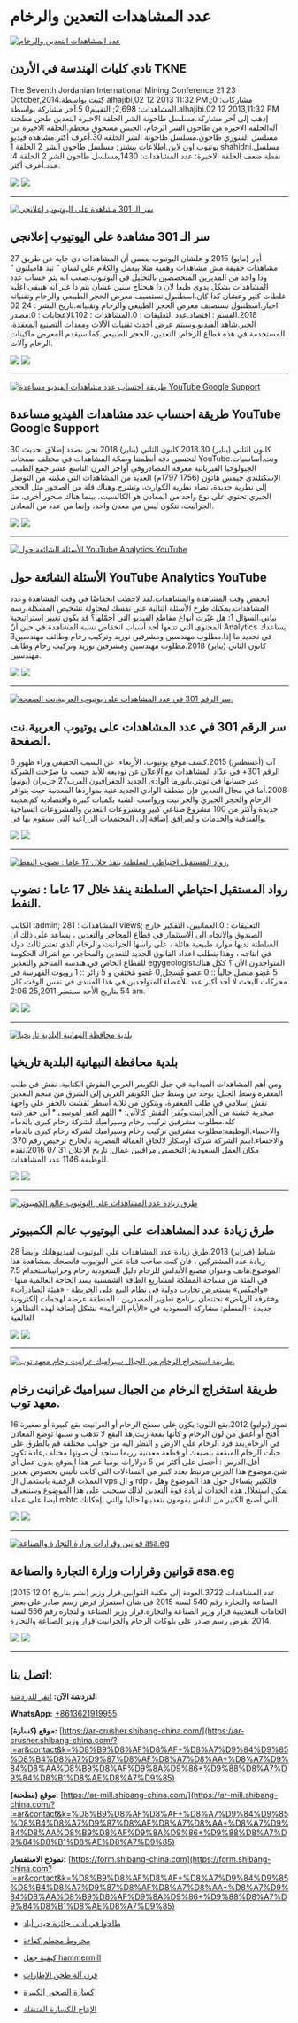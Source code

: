 # عدد المشاهدات التعدين والرخام

<a href="https://swt.shibang-china.com/?l=ar&img&k=%D8%B9%D8%AF%D8%AF+%D8%A7%D9%84%D9%85%D8%B4%D8%A7%D9%87%D8%AF%D8%A7%D8%AA+%D8%A7%D9%84%D8%AA%D8%B9%D8%AF%D9%8A%D9%86+%D9%88%D8%A7%D9%84%D8%B1%D8%AE%D8%A7%D9%85" target="_blank">![عدد المشاهدات التعدين والرخام](http://static.shibang-china.com/all-800x300/999.jpg)</a>

## نادي كليات الهندسة في الأردن TKNE
The Seventh Jordanian International Mining Conference 21 23 October,2014.كتبت بواسطة alhajibi,02 12 2013 11:32 PM.مشاركات: 0; المشاهدات: 2,698; التقييم0 5.آخر مشاركة بواسطة.alhajibi.02 12 2013,11:32 PM إذهب إلى آخر مشاركة.مسلسل طاحونة الشر الحلقة الاخيرة التعدين طحن مطحنة آلةالحلقة الاخيره من طاحون الشر الرخام، الجبس مسحوق محطم.الحلقة الاخيرة من مسلسل السوري طاحون.مسلسل طاحونة الشر الحلقه 30.أعرف أكثر.مشاهده فيديو يوتيوب اون لاين.اطلاعات بیشتر; مسلسل طاحون الشر 2 الحلقة 1 shahidni.مسلسل نقطة ضعف الحلقة الاخيرة: عدد المشاهدات: 1430,مسلسل طاحون الشر 2 الحلقة 4: عدد.أعرف أكثر.


<a href="https://whatsapp.shibangsoft.com/WhatsApp.php" target="_blank" title="WhatsApp">![](http://static.shibang-china.com/icon/whatsapp.png)</a> <a href="https://swt.shibang-china.com/?l=ar&icon&k=%D8%B9%D8%AF%D8%AF+%D8%A7%D9%84%D9%85%D8%B4%D8%A7%D9%87%D8%AF%D8%A7%D8%AA+%D8%A7%D9%84%D8%AA%D8%B9%D8%AF%D9%8A%D9%86+%D9%88%D8%A7%D9%84%D8%B1%D8%AE%D8%A7%D9%85" target="_blank">![](http://static.shibang-china.com/icon/chat-ar.png)</a>

---

<a href="https://swt.shibang-china.com/?l=ar&img&k=%D8%B9%D8%AF%D8%AF+%D8%A7%D9%84%D9%85%D8%B4%D8%A7%D9%87%D8%AF%D8%A7%D8%AA+%D8%A7%D9%84%D8%AA%D8%B9%D8%AF%D9%8A%D9%86+%D9%88%D8%A7%D9%84%D8%B1%D8%AE%D8%A7%D9%85" target="_blank">![سر الـ 301 مشاهدة على اليوتيوب إعلانجي](http://static.shibang-china.com/all-800x300/1235.jpg)</a>

## سر الـ 301 مشاهدة على اليوتيوب إعلانجي
27 أيار (مايو) 2015.و علشان اليوتيوب يضمن أن المشاهدات دي جاية عن طريق مشاهدات حقيقة مش مشاهدات وهمية مثلا بيعمل والكلام على لسان ” تيد هاميلتون ” ودا واحد من المديرين المتخصصين بالتحليل فى اليوتيوب.صعب انه يتم حساب عدد المشاهدات بشكل يدوي طبعا لان دا هيحتاج سنين عشان يتم دا غير انه هيبقى اغلبه غلطات كتير وعشان كدا كان.اسطنبول تستضيف معرض الحجر الطبيعي والرخام وتقنياته اخبار.اسطنبول تستضيف معرض الحجر الطبيعي والرخام وتقنياته.تاريخ النشر : 24 02 2018.القسم : اقتصاد.عدد التعليقات : 0.المشاهدات : 102.الاعجابات : 0.مصدر الخبر.شاهد الفيديو.وسيتم عرض أحدث تقنيات الآلات ومعدات التصنيع المعقدة، المستخدمة في هذه قطاع الرخام، التعدين، الحجر الطبيعي.كما سيقدم المعرض ماكينات الرخام وآلات.


<a href="https://whatsapp.shibangsoft.com/WhatsApp.php" target="_blank" title="WhatsApp">![](http://static.shibang-china.com/icon/whatsapp.png)</a> <a href="https://swt.shibang-china.com/?l=ar&icon&k=%D8%B9%D8%AF%D8%AF+%D8%A7%D9%84%D9%85%D8%B4%D8%A7%D9%87%D8%AF%D8%A7%D8%AA+%D8%A7%D9%84%D8%AA%D8%B9%D8%AF%D9%8A%D9%86+%D9%88%D8%A7%D9%84%D8%B1%D8%AE%D8%A7%D9%85" target="_blank">![](http://static.shibang-china.com/icon/chat-ar.png)</a>

---

<a href="https://swt.shibang-china.com/?l=ar&img&k=%D8%B9%D8%AF%D8%AF+%D8%A7%D9%84%D9%85%D8%B4%D8%A7%D9%87%D8%AF%D8%A7%D8%AA+%D8%A7%D9%84%D8%AA%D8%B9%D8%AF%D9%8A%D9%86+%D9%88%D8%A7%D9%84%D8%B1%D8%AE%D8%A7%D9%85" target="_blank">![طريقة احتساب عدد مشاهدات الفيديو مساعدة YouTube Google Support](http://static.shibang-china.com/all-800x300/470.jpg)</a>

## طريقة احتساب عدد مشاهدات الفيديو مساعدة YouTube Google Support
30 كانون الثاني (يناير) 2018.30 كانون الثاني (يناير) 2018 نحن بصدد إطلاق تحديث لتحسين دقة أنظمتنا وصحّة المشاهدات في مختلف صفحات YouTube.ونت.أساسيات الجيولوجيا الفيزيائية معرفة المصادروفي أواخر القرن التاسع عشر جمع الطبيب الإسكتلندي جيمس هاتون (1756 1797م) العديد من المشاهدات التي مكنته من التوصل إلي نظرية جديدة، تضاد نظرية الكوارث، وتشرح.وهناك قلة من الصخور مثل الحجر الجيري تحتوي على نوع واحد من المعادن هو الكالسيت، بينما هناك صخور أخرى، مثا الجرانيت، تتكون ليس من معدن واحد، وإنما من عدد من المعادن.


<a href="https://whatsapp.shibangsoft.com/WhatsApp.php" target="_blank" title="WhatsApp">![](http://static.shibang-china.com/icon/whatsapp.png)</a> <a href="https://swt.shibang-china.com/?l=ar&icon&k=%D8%B9%D8%AF%D8%AF+%D8%A7%D9%84%D9%85%D8%B4%D8%A7%D9%87%D8%AF%D8%A7%D8%AA+%D8%A7%D9%84%D8%AA%D8%B9%D8%AF%D9%8A%D9%86+%D9%88%D8%A7%D9%84%D8%B1%D8%AE%D8%A7%D9%85" target="_blank">![](http://static.shibang-china.com/icon/chat-ar.png)</a>

---

<a href="https://swt.shibang-china.com/?l=ar&img&k=%D8%B9%D8%AF%D8%AF+%D8%A7%D9%84%D9%85%D8%B4%D8%A7%D9%87%D8%AF%D8%A7%D8%AA+%D8%A7%D9%84%D8%AA%D8%B9%D8%AF%D9%8A%D9%86+%D9%88%D8%A7%D9%84%D8%B1%D8%AE%D8%A7%D9%85" target="_blank">![الأسئلة الشائعة حول YouTube Analytics YouTube](http://static.shibang-china.com/all-800x300/1497.jpg)</a>

## الأسئلة الشائعة حول YouTube Analytics YouTube
انخفض وقت المشاهدة والمشاهدات.لقد لاحظت انخفاضًا في وقت المشاهدة وعدد المشاهدات.يمكنك طرح الأسئلة التالية على نفسك لمحاولة تشخيص المشكلة.رسم بياني.السؤال 1: هل غيّرت أنواع مقاطع الفيديو التي أحمّلها؟ قد يكون تغيير إستراتيجية المحتوى التي تتبعها أحد أسباب انخفاض نسبة المشاهدة.في حين أنّ Analytics يساعدك في تحديد ما إذا.مطلوب مهندسين ومشرفين توريد وتركيب رخام وظائف مهندسين3 كانون الثاني (يناير) 2018.مطلوب مهندسين ومشرفين توريد وتركيب رخام وظائف مهندسين.


<a href="https://whatsapp.shibangsoft.com/WhatsApp.php" target="_blank" title="WhatsApp">![](http://static.shibang-china.com/icon/whatsapp.png)</a> <a href="https://swt.shibang-china.com/?l=ar&icon&k=%D8%B9%D8%AF%D8%AF+%D8%A7%D9%84%D9%85%D8%B4%D8%A7%D9%87%D8%AF%D8%A7%D8%AA+%D8%A7%D9%84%D8%AA%D8%B9%D8%AF%D9%8A%D9%86+%D9%88%D8%A7%D9%84%D8%B1%D8%AE%D8%A7%D9%85" target="_blank">![](http://static.shibang-china.com/icon/chat-ar.png)</a>

---

<a href="https://swt.shibang-china.com/?l=ar&img&k=%D8%B9%D8%AF%D8%AF+%D8%A7%D9%84%D9%85%D8%B4%D8%A7%D9%87%D8%AF%D8%A7%D8%AA+%D8%A7%D9%84%D8%AA%D8%B9%D8%AF%D9%8A%D9%86+%D9%88%D8%A7%D9%84%D8%B1%D8%AE%D8%A7%D9%85" target="_blank">![سر الرقم 301 في عدد المشاهدات على يوتيوب العربية.نت الصفحة.](http://static.shibang-china.com/all-800x300/399.jpg)</a>

## سر الرقم 301 في عدد المشاهدات على يوتيوب العربية.نت الصفحة.
6 آب (أغسطس) 2015.كشف موقع يوتيوب، الأربعاء، عن السبب الحقيقي وراء ظهور الرقم 301+ في عدّاد المشاهدات مع الإعلان عن توديعه للأبد حسب ما صرّحت الشركة عبر حسابها في تويتر.بانورما الوادى الجديد الجغرافيون العرب27 حزيران (يونيو) 2008.أما في مجال التعدين فإن منطقة الوادي الجديد غنية بمواردها المعدنية حيث يتوافر الرخام والحجر الجيري والجرانيت ورواسب الشبة بكميات كبيرة واقتصادية كم.مدينة جديدة وأكثر من 100 مشروع صناعي كبير ومشروعات التعدين والمشروعات السياحية والفندقية والخدمات والمرافق إضافة إلى المجتمعات الزراعية التي سيقوم بها في.


<a href="https://whatsapp.shibangsoft.com/WhatsApp.php" target="_blank" title="WhatsApp">![](http://static.shibang-china.com/icon/whatsapp.png)</a> <a href="https://swt.shibang-china.com/?l=ar&icon&k=%D8%B9%D8%AF%D8%AF+%D8%A7%D9%84%D9%85%D8%B4%D8%A7%D9%87%D8%AF%D8%A7%D8%AA+%D8%A7%D9%84%D8%AA%D8%B9%D8%AF%D9%8A%D9%86+%D9%88%D8%A7%D9%84%D8%B1%D8%AE%D8%A7%D9%85" target="_blank">![](http://static.shibang-china.com/icon/chat-ar.png)</a>

---

<a href="https://swt.shibang-china.com/?l=ar&img&k=%D8%B9%D8%AF%D8%AF+%D8%A7%D9%84%D9%85%D8%B4%D8%A7%D9%87%D8%AF%D8%A7%D8%AA+%D8%A7%D9%84%D8%AA%D8%B9%D8%AF%D9%8A%D9%86+%D9%88%D8%A7%D9%84%D8%B1%D8%AE%D8%A7%D9%85" target="_blank">![رواد المستقبل احتياطي السلطنة ينفذ خلال 17 عاما : نضوب النفط.](http://static.shibang-china.com/all-800x300/864.jpg)</a>

## رواد المستقبل احتياطي السلطنة ينفذ خلال 17 عاما : نضوب النفط.
الكاتب :admin; المشاهدات : 281 views; التعليقات : 0.العمانيين، التفكير خارج الصندوق والاتجاه الى الاستثمار في قطاع المحاجر والتعدين ، يساعد على ذلك ان السلطنة لديها موارد طبيعية هائلة ، على راسها الجرانيت والرخام الذي تعتبر ثالث دولة في انتاجه ، وهذا يتطلب اعداد القانون الجديد للتعدين والمحاجر، مع اشراك الحكومة للقطاع الخاص في.هندسه المناجم والتعدين egygeologistالمتواجدون الآن ؟ ككل هناك 5 عُضو متصل حالياً :: 0 عضو مُسجل,0 عُضو مُختفي و 5 زائر :: 1 روبوت الفهرسة في محركات البحث لا أحد أكبر عدد للأعضاء المتواجدين في هذا المنتدى في نفس الوقت كان 54 بتاريخ الأحد سبتمبر 25,2011 2:06 am.


<a href="https://whatsapp.shibangsoft.com/WhatsApp.php" target="_blank" title="WhatsApp">![](http://static.shibang-china.com/icon/whatsapp.png)</a> <a href="https://swt.shibang-china.com/?l=ar&icon&k=%D8%B9%D8%AF%D8%AF+%D8%A7%D9%84%D9%85%D8%B4%D8%A7%D9%87%D8%AF%D8%A7%D8%AA+%D8%A7%D9%84%D8%AA%D8%B9%D8%AF%D9%8A%D9%86+%D9%88%D8%A7%D9%84%D8%B1%D8%AE%D8%A7%D9%85" target="_blank">![](http://static.shibang-china.com/icon/chat-ar.png)</a>

---

<a href="https://swt.shibang-china.com/?l=ar&img&k=%D8%B9%D8%AF%D8%AF+%D8%A7%D9%84%D9%85%D8%B4%D8%A7%D9%87%D8%AF%D8%A7%D8%AA+%D8%A7%D9%84%D8%AA%D8%B9%D8%AF%D9%8A%D9%86+%D9%88%D8%A7%D9%84%D8%B1%D8%AE%D8%A7%D9%85" target="_blank">![بلدية محافظة النبهانية البلدية تاريخيا](http://static.shibang-china.com/all-800x300/1445.jpg)</a>

## بلدية محافظة النبهانية البلدية تاريخيا
ومن أهم المشاهدات الميدانية في جبل الكويفر الغربي.النقوش الكتابية. نقش في طلب المغفرة وسط الجبل: يوجد في وسط جبل الكويفر الغربي إلى الشرق من منجم التعدين نقش إسلامي في طلب المغفرة، ويتكون من ثلاثة أسطر نُقشت بالحفر على واجهة صخرية خشنة من الجرانيت.ويُقرأ النقش كالآتي: * اللهم اغفر لموسى.* ابن حفر ذنبه كله.مطلوب مشرفين تركيب رخام وسيراميك لشركة رخام كبرى بالدمام والاحساء.الوظيفة:مطلوب مشرفين تركيب رخام وسيراميك لشركة رخام كبرى بالدمام والاحساء.اسم الشركة شركة اوسكار لالحاق العماله المصرية بالخارج ترخيص رقم 370; مكان العمل السعودية; التخصص مراقبين عمال; تاريخ الإعلان 31 07 2016.تقدم للوظيفة.1146 عدد المشاهدات.


<a href="https://whatsapp.shibangsoft.com/WhatsApp.php" target="_blank" title="WhatsApp">![](http://static.shibang-china.com/icon/whatsapp.png)</a> <a href="https://swt.shibang-china.com/?l=ar&icon&k=%D8%B9%D8%AF%D8%AF+%D8%A7%D9%84%D9%85%D8%B4%D8%A7%D9%87%D8%AF%D8%A7%D8%AA+%D8%A7%D9%84%D8%AA%D8%B9%D8%AF%D9%8A%D9%86+%D9%88%D8%A7%D9%84%D8%B1%D8%AE%D8%A7%D9%85" target="_blank">![](http://static.shibang-china.com/icon/chat-ar.png)</a>

---

<a href="https://swt.shibang-china.com/?l=ar&img&k=%D8%B9%D8%AF%D8%AF+%D8%A7%D9%84%D9%85%D8%B4%D8%A7%D9%87%D8%AF%D8%A7%D8%AA+%D8%A7%D9%84%D8%AA%D8%B9%D8%AF%D9%8A%D9%86+%D9%88%D8%A7%D9%84%D8%B1%D8%AE%D8%A7%D9%85" target="_blank">![طرق زيادة عدد المشاهدات على اليوتيوب عالم الكمبيوتر](http://static.shibang-china.com/all-800x300/914.jpg)</a>

## طرق زيادة عدد المشاهدات على اليوتيوب عالم الكمبيوتر
28 شباط (فبراير) 2013.طرق زيادة عدد المشاهدات علي اليوتيوب لفيديوهاتك وايضاً زيادة عدد المشتركين ، فان كنت صاحب قناة علي اليوتيوب فانصحك بمشاهدة هذا الموضوع.هاتف وعنوان مصنع الأندلس للرخام دليل السعودية رخام وجرانيتاستخدام 7.5 في المئة من مساحة المملكة لمشاريع الطاقة الشمسية يسد الحاجة العالمية منها &middot; «وافيكس» يستعرض تجارب دولية في نظام البيع على الخريطة &middot; «هيئة الصادرات» و«غرفة الرياض» تختتمان برنامج تطوير المصدرين &middot; المنطقة عرضة لهجمات إلكترونية جديدة &middot; المسلم: مشاركة السعودية في «الأيام التراثية» تشكل إضافة لهذه التظاهرة العالمية


<a href="https://whatsapp.shibangsoft.com/WhatsApp.php" target="_blank" title="WhatsApp">![](http://static.shibang-china.com/icon/whatsapp.png)</a> <a href="https://swt.shibang-china.com/?l=ar&icon&k=%D8%B9%D8%AF%D8%AF+%D8%A7%D9%84%D9%85%D8%B4%D8%A7%D9%87%D8%AF%D8%A7%D8%AA+%D8%A7%D9%84%D8%AA%D8%B9%D8%AF%D9%8A%D9%86+%D9%88%D8%A7%D9%84%D8%B1%D8%AE%D8%A7%D9%85" target="_blank">![](http://static.shibang-china.com/icon/chat-ar.png)</a>

---

<a href="https://swt.shibang-china.com/?l=ar&img&k=%D8%B9%D8%AF%D8%AF+%D8%A7%D9%84%D9%85%D8%B4%D8%A7%D9%87%D8%AF%D8%A7%D8%AA+%D8%A7%D9%84%D8%AA%D8%B9%D8%AF%D9%8A%D9%86+%D9%88%D8%A7%D9%84%D8%B1%D8%AE%D8%A7%D9%85" target="_blank">![طريقة استخراج الرخام من الجبال سيراميك غرانيت رخام معهد توب.](http://static.shibang-china.com/all-800x300/1244.jpg)</a>

## طريقة استخراج الرخام من الجبال سيراميك غرانيت رخام معهد توب.
16 تموز (يوليو) 2012.بقع اللون: يكون على سطح الرخام أو الغرانيت بقع كبيرة أو صغيرة أفتح أو أغمق من لون الرخام و كأنها بقعة زيت,هذ البقع لا تذهب و سببها توضع المعادن في الرخام,بعد فرد الرخام على الارض و النظر اليه من جوانب مختلفة قم بالطرق على حبات الرخام المبقعة بأصبعك أو قطعة معدنية رربما ستجد أن صوتها مختلف,عادة تكون أقل.الدرس : أحصل على أكثر من 5 دولارات يوميا عبر هذا الموقع بدون عمل أي شئ.موضوع هذا الدرس مرتبط بعدد كبير من التساءلات التي كانت تأتيني بخصوص تعدين العملات الرقمية باستعمال ال vps و ال rdp ، فالكثير يتساءل حول هذا الموضوع وهل يمكن استغلال هذه الخدات لزيادة قوة التعدين لذلك سنجيب على هذا الموضوع وسنتعرف أيضا على عملة mbtc التي أصبح الكثير من الناس يقومون بتعدينها حاليا والتي بإمكانك.


<a href="https://whatsapp.shibangsoft.com/WhatsApp.php" target="_blank" title="WhatsApp">![](http://static.shibang-china.com/icon/whatsapp.png)</a> <a href="https://swt.shibang-china.com/?l=ar&icon&k=%D8%B9%D8%AF%D8%AF+%D8%A7%D9%84%D9%85%D8%B4%D8%A7%D9%87%D8%AF%D8%A7%D8%AA+%D8%A7%D9%84%D8%AA%D8%B9%D8%AF%D9%8A%D9%86+%D9%88%D8%A7%D9%84%D8%B1%D8%AE%D8%A7%D9%85" target="_blank">![](http://static.shibang-china.com/icon/chat-ar.png)</a>

---

<a href="https://swt.shibang-china.com/?l=ar&img&k=%D8%B9%D8%AF%D8%AF+%D8%A7%D9%84%D9%85%D8%B4%D8%A7%D9%87%D8%AF%D8%A7%D8%AA+%D8%A7%D9%84%D8%AA%D8%B9%D8%AF%D9%8A%D9%86+%D9%88%D8%A7%D9%84%D8%B1%D8%AE%D8%A7%D9%85" target="_blank">![قوانين وقرارات وزارة التجارة والصناعة asa.eg](http://static.shibang-china.com/all-800x300/1195.jpg)</a>

## قوانين وقرارات وزارة التجارة والصناعة asa.eg
(نشر بتاريخ 01 12 2015) عدد المشاهدات 3722.العودة إلى مكتبة القوانين.قرار وزير الصناعة والتجارة رقم 540 لسنة 2015 فى شأن استمرار فرض رسم صادر على بعض الخامات التعدينية قرار وزير الصناعة والتجارة.قرار وزير الصناعة والتجارة رقم 556 لسنة 2014 بفرض رسم صادر على بلوكات الرخام والجرانيت قرار وزير الصناعة والتجارة.

<a href="https://whatsapp.shibangsoft.com/WhatsApp.php" target="_blank" title="WhatsApp">![](http://static.shibang-china.com/icon/whatsapp.png)</a> <a href="https://swt.shibang-china.com/?l=ar&icon&k=%D8%B9%D8%AF%D8%AF+%D8%A7%D9%84%D9%85%D8%B4%D8%A7%D9%87%D8%AF%D8%A7%D8%AA+%D8%A7%D9%84%D8%AA%D8%B9%D8%AF%D9%8A%D9%86+%D9%88%D8%A7%D9%84%D8%B1%D8%AE%D8%A7%D9%85" target="_blank">![](http://static.shibang-china.com/icon/chat-ar.png)</a>

---
## اتصل بنا:

**الدردشة الآن:** [انقر للدردشة](https://swt.shibang-china.com?l=ar&contact&k=%D8%B9%D8%AF%D8%AF+%D8%A7%D9%84%D9%85%D8%B4%D8%A7%D9%87%D8%AF%D8%A7%D8%AA+%D8%A7%D9%84%D8%AA%D8%B9%D8%AF%D9%8A%D9%86+%D9%88%D8%A7%D9%84%D8%B1%D8%AE%D8%A7%D9%85)

**WhatsApp:**  [+8613621919955](https://whatsapp.shibangsoft.com/WhatsApp.php)

**موقع (كسارة):** [https://ar-crusher.shibang-china.com/](https://ar-crusher.shibang-china.com/?l=ar&contact&k=%D8%B9%D8%AF%D8%AF+%D8%A7%D9%84%D9%85%D8%B4%D8%A7%D9%87%D8%AF%D8%A7%D8%AA+%D8%A7%D9%84%D8%AA%D8%B9%D8%AF%D9%8A%D9%86+%D9%88%D8%A7%D9%84%D8%B1%D8%AE%D8%A7%D9%85)

**موقع (مطحنة):** [https://ar-mill.shibang-china.com/](https://ar-mill.shibang-china.com/?l=ar&contact&k=%D8%B9%D8%AF%D8%AF+%D8%A7%D9%84%D9%85%D8%B4%D8%A7%D9%87%D8%AF%D8%A7%D8%AA+%D8%A7%D9%84%D8%AA%D8%B9%D8%AF%D9%8A%D9%86+%D9%88%D8%A7%D9%84%D8%B1%D8%AE%D8%A7%D9%85)

**نموذج الاستفسار:** [https://form.shibang-china.com](https://form.shibang-china.com?l=ar&contact&k=%D8%B9%D8%AF%D8%AF+%D8%A7%D9%84%D9%85%D8%B4%D8%A7%D9%87%D8%AF%D8%A7%D8%AA+%D8%A7%D9%84%D8%AA%D8%B9%D8%AF%D9%8A%D9%86+%D9%88%D8%A7%D9%84%D8%B1%D8%AE%D8%A7%D9%85)

* [طاحوا في أدنى جائزة حيدر أباد](../28/%D8%B7%D8%A7%D8%AD%D9%88%D8%A7%20%D9%81%D9%8A%20%D8%A3%D8%AF%D9%86%D9%89%20%D8%AC%D8%A7%D8%A6%D8%B2%D8%A9%20%D8%AD%D9%8A%D8%AF%D8%B1%20%D8%A3%D8%A8%D8%A7%D8%AF.md)

* [مخروط محطم كفاءة](../26/%D9%85%D8%AE%D8%B1%D9%88%D8%B7%20%D9%85%D8%AD%D8%B7%D9%85%20%D9%83%D9%81%D8%A7%D8%A1%D8%A9.md)

* [كيفية جعل hammermill](../28/%D9%83%D9%8A%D9%81%D9%8A%D8%A9%20%D8%AC%D8%B9%D9%84%20hammermill.md)

* [فرن آلة طحن الإطارات](../28/%D9%81%D8%B1%D9%86%20%D8%A2%D9%84%D8%A9%20%D8%B7%D8%AD%D9%86%20%D8%A7%D9%84%D8%A5%D8%B7%D8%A7%D8%B1%D8%A7%D8%AA.md)

* [كسارة الصخور الكبيرة](../29/%D9%83%D8%B3%D8%A7%D8%B1%D8%A9%20%D8%A7%D9%84%D8%B5%D8%AE%D9%88%D8%B1%20%D8%A7%D9%84%D9%83%D8%A8%D9%8A%D8%B1%D8%A9.md)

* [الإنتاج للكسارة المتنقلة](../29/%D8%A7%D9%84%D8%A5%D9%86%D8%AA%D8%A7%D8%AC%20%D9%84%D9%84%D9%83%D8%B3%D8%A7%D8%B1%D8%A9%20%D8%A7%D9%84%D9%85%D8%AA%D9%86%D9%82%D9%84%D8%A9.md)